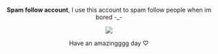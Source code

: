 **<p align="center">Spam follow account**, I use this account to spam follow people when im bored -_- </p>

<p align="center"> <img src="https://github.com/user-attachments/assets/5286048e-cfac-4b6f-b718-b36bf49475dd" </p>

<p align="center">Have an amazingggg day ♡ </p>
